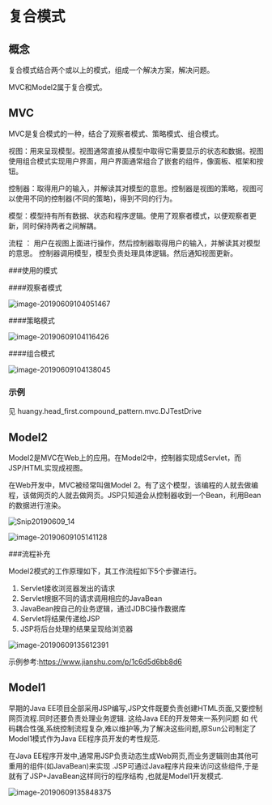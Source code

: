 # 复合模式



## 概念

复合模式结合两个或以上的模式，组成一个解决方案，解决问题。

MVC和Model2属于复合模式。



## MVC

MVC是复合模式的一种，结合了观察者模式、策略模式、组合模式。

视图：用来呈现模型。视图通常直接从模型中取得它需要显示的状态和数据。视图使用组合模式实现用户界面，用户界面通常组合了嵌套的组件，像面板、框架和按钮。

控制器：取得用户的输入，并解读其对模型的意思。控制器是视图的策略，视图可以使用不同的控制器(不同的策略)，得到不同的行为。

模型：模型持有所有数据、状态和程序逻辑。使用了观察者模式，以便观察者更新，同时保持两者之间解耦。



流程 ： 用户在视图上面进行操作，然后控制器取得用户的输入，并解读其对模型的意思。 控制器调用模型，模型负责处理具体逻辑。然后通知视图更新。







###使用的模式



####观察者模式

![image-20190609104051467](https://ws2.sinaimg.cn/large/006tNc79ly1g3upg852f2j31r80sewt1.jpg)



####策略模式

![image-20190609104116426](https://ws1.sinaimg.cn/large/006tNc79ly1g3upgehhfzj31n60lmqeo.jpg)



####组合模式

![image-20190609104138045](https://ws3.sinaimg.cn/large/006tNc79ly1g3upgrr9opj31ok0hs46c.jpg)



### 示例

见 huangy.head_first.compound_pattern.mvc.DJTestDrive









## Model2

Model2是MVC在Web上的应用。在Model2中，控制器实现成Servlet，而JSP/HTML实现成视图。

在Web开发中，MVC被经常叫做Model 2。有了这个模型，该编程的人就去做编程，该做网页的人就去做网页。JSP只知道会从控制器收到一个Bean，利用Bean的数据进行渲染。

![Snip20190609_14](https://ws4.sinaimg.cn/large/006tNc79ly1g3uprvsfykj31og0oi49s.jpg)



![image-20190609105141128](https://ws2.sinaimg.cn/large/006tNc79ly1g3uprh8lyqj31jq0twtoi.jpg)



###流程补充

Model2模式的工作原理如下，其工作流程如下5个步骤进行。

1. Servlet接收浏览器发出的请求
2. Servlet根据不同的请求调用相应的JavaBean
3. JavaBean按自己的业务逻辑，通过JDBC操作数据库
4. Servlet将结果传递给JSP
5. JSP将后台处理的结果呈现给浏览器

![image-20190609135612391](https://ws4.sinaimg.cn/large/006tNc79gy1g3uv38hk9dj31ge0lq779.jpg)

示例参考:https://www.jianshu.com/p/1c6d5d6bb8d6







## Model1

早期的Java EE项目全部采用JSP编写,JSP文件既要负责创建HTML页面,又要控制网页流程.同时还要负责处理业务逻辑. 这给Java EE的开发带来一系列问题 如 代码耦合性强,系统控制流程复杂,难以维护等,为了解决这些问题,原Sun公司制定了Model1模式作为Java EE程序员开发的考性规范.

在Java EE程序开发中,通常用JSP负责动态生成Web网页,而业务逻辑则由其他可重用的组件(如JavaBean)来实现 .JSP可通过Java程序片段来访问这些组件,于是就有了JSP+JavaBean这样同行的程序结构 ,也就是Model1开发模式.

![image-20190609135848375](https://ws3.sinaimg.cn/large/006tNc79gy1g3uv5xpwcmj31ok0eyacx.jpg)





